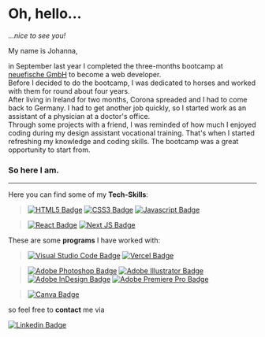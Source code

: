# Oh, hello...

_...nice to see you!_

My name is Johanna,

in September last year I completed the three-months bootcamp  at <a href="https://www.neuefische.de/?utm_source=sea_google&utm_medium=search&utm_campaign=brand_neue_fische_bundesweit&gclid=EAIaIQobChMIg72YpJSh-gIV2o9oCR0TJwTmEAAYASAAEgKK9vD_BwE" target="_blank"> neuefische GmbH</a> to become a web developer.<br>
Before I decided to do the bootcamp, I was dedicated to horses and worked with them for round about four years.<br>
After living in Ireland for two months, Corona spreaded and I had to come back to Germany. I had to get another job quickly, so I started work as an assistant of a physician at a doctor's office.<br>
Through some projects with a friend, I was reminded of how much I enjoyed coding during my design assistant vocational training. That's when I started refreshing my knowledge and coding skills. The bootcamp was a great opportunity to start from.

### So here I am.

---

Here you can find some of my **Tech-Skills**:

>[![HTML5 Badge](https://img.shields.io/badge/-html5-%23E34F26.svg?style=for-the-badge&labelColor=black&logo=html5&logoColor=E34F26)](#) 
[![CSS3 Badge](https://img.shields.io/badge/-css3-%231572B6.svg?style=for-the-badge&labelColor=black&logo=css3&logoColor=1572B6)](#) 
[![Javascript Badge](https://img.shields.io/badge/-Javascript-%23F0DB4F.svg?style=for-the-badge&labelColor=black&logo=javascript&logoColor=F0DB4F)](#) 

>[![React Badge](https://img.shields.io/badge/-React-61DBFB?style=for-the-badge&labelColor=black&logo=react&logoColor=61DBFB)](#) 
[![Next JS Badge](https://img.shields.io/badge/-Next-black?style=for-the-badge&labelColor=black&logo=next.js&logoColor=white)](#)


These are some **programs** I have worked with:


>[![Visual Studio Code Badge](https://img.shields.io/badge/-Visual%20Studio%20Code-0078d7.svg?style=for-the-badge&labelColor=black&logo=visual-studio-code&logoColor=0078d7)](#)
[![Vercel Badge](https://img.shields.io/badge/-vercel-%23000000.svg?style=for-the-badge&labelColor=black&logo=vercel&logoColor=white)](#)


>[![Adobe Photoshop Badge](https://img.shields.io/badge/-Adobe%20Photoshop-%2331A8FF.svg?style=for-the-badge&labelColor=black&logo=Adobe%20Photoshop&logoColor=31A8FF)](#)
[![Adobe Illustrator Badge](https://img.shields.io/badge/-Adobe%20Illustrator-FFA500.svg?style=for-the-badge&labelColor=black&logo=Adobe%20Illustrator&logoColor=FFA500)](#)
[![Adobe InDesign Badge](https://img.shields.io/badge/-Adobe%20InDesign-FF635A.svg?style=for-the-badge&labelColor=black&logo=Adobe%20InDesign&logoColor=FF635A)](#)
[![Adobe Premiere Pro Badge](https://img.shields.io/badge/-Adobe%20Premiere%20Pro-9999FF.svg?style=for-the-badge&labelColor=black&logo=Adobe%20Premiere%20Pro&logoColor=9999FF)](#)


>[![Canva Badge](https://img.shields.io/badge/-Canva-%2300C4CC.svg?style=for-the-badge&labelColor=black&logo=Canva&logoColor=00C4CC)](#)


so feel free to **contact** me via

[![Linkedin Badge](https://img.shields.io/badge/-Johanna_Hopp-0e76a8?style=flat&labelColor=0e76a8&logo=linkedin&logoColor=white)](https://www.linkedin.com/in/johanna-hopp-119326255/) 


<!--
my open projects:



my past:

> fun fact: 



Here are some ideas to get you started:

- 💬 Ask me about ...
- 📫 How to reach me: ...
- ⚡ Fun fact: ...
-->
